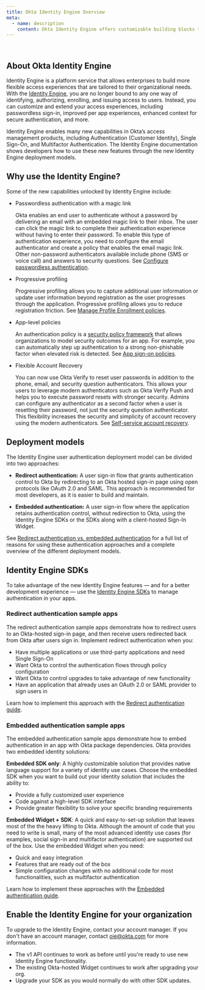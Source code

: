 ```yaml
---
title: Okta Identity Engine Overview
meta:
  - name: description
    content: Okta Identity Engine offers customizable building blocks that can support dynamic, app-based user journeys. Find out more about the Identity Engine, why you would use it, and how to upgrade your org.
---
```

<ApiLifecycle access="ie" /><br>
<ApiLifecycle access="Limited GA" />

## About Okta Identity Engine

Identity Engine is a platform service that allows enterprises to build more flexible access experiences that are tailored to their organizational needs. With the [Identity Engine](https://help.okta.com/okta_help.htm?type=oie&id=ext-get-started-oie), you are no longer bound to any one way of identifying, authorizing, enrolling, and issuing access to users. Instead, you can customize and extend your access experiences, including passwordless sign-in, improved per app experiences, enhanced context for secure authentication, and more.

Identity Engine enables many new capabilities in Okta’s access management products, including Authentication (Customer Identity), Single Sign-On, and Multifactor Authentication. The Identity Engine documentation shows developers how to use these new features through the new Identity Engine deployment models.

## Why use the Identity Engine?

Some of the new capabilities unlocked by Identity Engine include:

* Passwordless authentication with a magic link

    Okta enables an end user to authenticate without a password by delivering an email with an embedded magic link to their inbox. The user can click the magic link to complete their authentication experience without having to enter their password. To enable this type of authentication experience, you need to configure the email authenticator and create a policy that enables the email magic link. Other non-password authenticators available include phone (SMS or voice call) and answers to security questions. See [Configure passwordless authentication](https://help.okta.com/okta_help.htm?type=oie&id=ext-passwordless-auth).

* Progressive profiling

  Progressive profiling allows you to capture additional user information or update user information beyond registration as the user progresses through the application. Progressive profiling allows you to reduce registration friction. See [Manage Profile Enrollment policies](https://help.okta.com/okta_help.htm?type=oie&id=ext-create-profile-enrollment).

* App-level policies

  An authentication policy is a [security policy framework](https://csrc.nist.gov/publications/detail/sp/800-63b/final) that allows organizations to model security outcomes for an app. For example, you can automatically step up authentication to a strong non-phishable factor when elevated risk is detected. See [App sign-on policies](https://help.okta.com/okta_help.htm?type=oie&id=ext-about-asop).

* Flexible Account Recovery

  You can now use Okta Verify to reset user passwords in addition to the phone, email, and security question authenticators. This allows your users to leverage modern authenticators such as Okta Verify Push and helps you to execute password resets with stronger security. Admins can configure any authenticator as a second factor when a user is resetting their password, not just the security question authenticator. This flexibility increases the security and simplicity of account recovery using the modern authenticators. See [Self-service account recovery](https://help.okta.com/okta_help.htm?type=oie&id=ext-config-sspr).

## Deployment models

The Identity Engine user authentication deployment model can be divided into two approaches:

* **Redirect authentication:** A user sign-in flow that grants authentication control to Okta by redirecting to an Okta hosted sign-in page using open protocols like OAuth 2.0 and SAML. This approach is recommended for most developers, as it is easier to build and maintain.

* **Embedded authentication:** A user sign-in flow where the application retains authentication control, without redirection to Okta, using the Identity Engine SDKs or the SDKs along with a client-hosted Sign-In Widget.

See [Redirect authentication vs. embedded authentication](/docs/concepts/redirect-vs-embedded/) for a full list of reasons for using these authentication approaches and a complete overview of the different deployment models.

## Identity Engine SDKs


To take advantage of the new Identity Engine features &mdash; and for a better development experience &mdash; use the [Identity Engine SDKs](https://developer.okta.com/code/oie/) to manage authentication in your apps.


### Redirect authentication sample apps

The redirect authentication sample apps demonstrate how to redirect users to an Okta-hosted sign-in page, and then receive users redirected back from Okta after users sign in. Implement redirect authentication when you:

* Have multiple applications or use third-party applications and need Single Sign-On
* Want Okta to control the authentication flows through policy configuration
* Want Okta to control upgrades to take advantage of new functionality
* Have an application that already uses an OAuth 2.0 or SAML provider to sign users in

Learn how to implement this approach with the [Redirect authentication guide](/docs/guides/sampleapp-oie-redirectauth/).

### Embedded authentication sample apps

The embedded authentication sample apps demonstrate how to embed authentication in an app with Okta package dependencies. Okta provides two embedded identity solutions:

**Embedded SDK only**: A highly customizable solution that provides native language support for a variety of identity use cases. Choose the embedded SDK when you want to build out your identity solution that includes the ability to:

* Provide a fully customized user experience
* Code against a high-level SDK interface
* Provide greater flexibility to solve your specific branding requirements

**Embedded Widget + SDK**: A quick and easy-to-set-up solution that leaves most of the the heavy lifting to Okta. Although the amount of code that you need to write is small, many of the most advanced identity use cases (for examples, social sign-in and multifactor authentication) are supported out of the box. Use the embedded Widget when you need:

* Quick and easy integration
* Features that are ready out of the box
* Simple configuration changes with no additional code for most functionalities, such as multifactor authentication

Learn how to implement these approaches with the [Embedded authentication guide](/docs/guides/oie-embedded-common-org-setup/).

## Enable the Identity Engine for your organization

To upgrade to the Identity Engine, contact your account manager. If you don't have an account manager, contact [oie@okta.com](mailto:oie@okta.com) for more information.

* The v1 API continues to work as before until you're ready to use new Identity Engine functionality.
* The existing Okta-hosted Widget continues to work after upgrading your org.
* Upgrade your SDK as you would normally do with other SDK updates.
